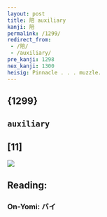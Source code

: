 ```yaml
---
layout: post
title: 陪 auxiliary
kanji: 陪
permalink: /1299/
redirect_from:
 - /陪/
 - /auxiliary/
pre_kanji: 1298
nex_kanji: 1300
heisig: Pinnacle . . . muzzle.
---
```


## {1299}

## `auxiliary`

## [11]

<div class="stroke"><img src="E999AA.png" /></div>

## Reading:

### On-Yomi: バイ
